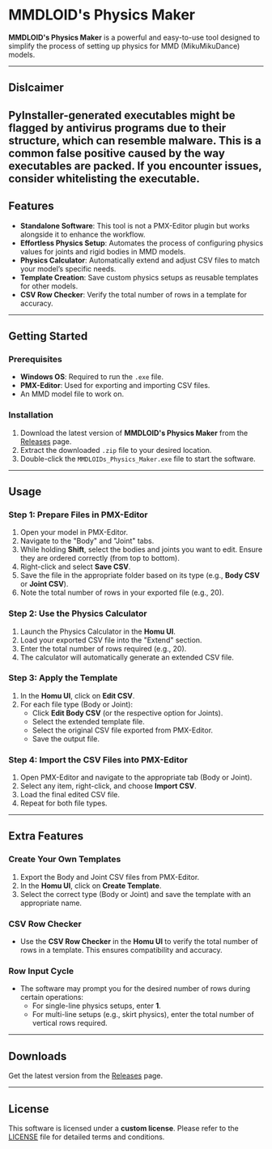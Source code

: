 # MMDLOID's Physics Maker

**MMDLOID's Physics Maker** is a powerful and easy-to-use tool designed to simplify the process of setting up physics for MMD (MikuMikuDance) models.

---
## Dislcaimer

PyInstaller-generated executables might be flagged by antivirus programs due to their structure, which can resemble malware. This is a common false positive caused by the way executables are packed. If you encounter issues, consider whitelisting the executable.
---

## Features

- **Standalone Software**: This tool is not a PMX-Editor plugin but works alongside it to enhance the workflow.
- **Effortless Physics Setup**: Automates the process of configuring physics values for joints and rigid bodies in MMD models.
- **Physics Calculator**: Automatically extend and adjust CSV files to match your model’s specific needs.
- **Template Creation**: Save custom physics setups as reusable templates for other models.
- **CSV Row Checker**: Verify the total number of rows in a template for accuracy.

---

## Getting Started

### Prerequisites
- **Windows OS**: Required to run the `.exe` file.
- **PMX-Editor**: Used for exporting and importing CSV files.
- An MMD model file to work on.

### Installation
1. Download the latest version of **MMDLOID's Physics Maker** from the [Releases](#) page.
2. Extract the downloaded `.zip` file to your desired location.
3. Double-click the `MMDLOIDs_Physics_Maker.exe` file to start the software.

---

## Usage

### Step 1: Prepare Files in PMX-Editor
1. Open your model in PMX-Editor.
2. Navigate to the "Body" and "Joint" tabs.
3. While holding **Shift**, select the bodies and joints you want to edit. Ensure they are ordered correctly (from top to bottom).
4. Right-click and select **Save CSV**.
5. Save the file in the appropriate folder based on its type (e.g., **Body CSV** or **Joint CSV**).
6. Note the total number of rows in your exported file (e.g., 20).

### Step 2: Use the Physics Calculator
1. Launch the Physics Calculator in the **Homu UI**.
2. Load your exported CSV file into the "Extend" section.
3. Enter the total number of rows required (e.g., 20).
4. The calculator will automatically generate an extended CSV file.

### Step 3: Apply the Template
1. In the **Homu UI**, click on **Edit CSV**.
2. For each file type (Body or Joint):
   - Click **Edit Body CSV** (or the respective option for Joints).
   - Select the extended template file.
   - Select the original CSV file exported from PMX-Editor.
   - Save the output file.

### Step 4: Import the CSV Files into PMX-Editor
1. Open PMX-Editor and navigate to the appropriate tab (Body or Joint).
2. Select any item, right-click, and choose **Import CSV**.
3. Load the final edited CSV file.
4. Repeat for both file types.

---

## Extra Features

### Create Your Own Templates
1. Export the Body and Joint CSV files from PMX-Editor.
2. In the **Homu UI**, click on **Create Template**.
3. Select the correct type (Body or Joint) and save the template with an appropriate name.

### CSV Row Checker
- Use the **CSV Row Checker** in the **Homu UI** to verify the total number of rows in a template. This ensures compatibility and accuracy.

### Row Input Cycle
- The software may prompt you for the desired number of rows during certain operations:
  - For single-line physics setups, enter **1**.
  - For multi-line setups (e.g., skirt physics), enter the total number of vertical rows required.

---

## Downloads

Get the latest version from the [Releases](#) page.

---

## License

This software is licensed under a **custom license**. Please refer to the [LICENSE](LICENSE.txt) file for detailed terms and conditions.

